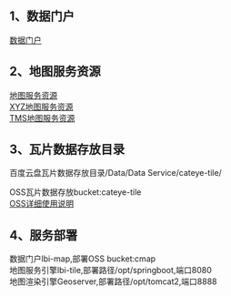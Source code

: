 ## 1、数据门户
[数据门户](http://cmap.oss-cn-beijing.aliyuncs.com/)  

## 2、地图服务资源  
[地图服务资源](http://39.107.104.63:8080/)    
[XYZ地图服务资源](http://39.107.104.63:8080/xyz/1.0.0/)   
[TMS地图服务资源](http://39.107.104.63:8080/tms/1.0.0/)   


## 3、瓦片数据存放目录 
百度云盘瓦片数据存放目录/Data/Data Service/cateye-tile/     

OSS瓦片数据存放bucket:cateye-tile     
[OSS详细使用说明](/dataOps/oss_guide.md)  

## 4、服务部署
数据门户lbi-map,部署OSS bucket:cmap   
地图服务引擎lbi-tile,部署路径/opt/springboot,端口8080		
地图渲染引擎Geoserver,部署路径/opt/tomcat2,端口8888	



 
